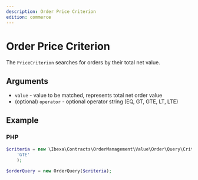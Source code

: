 ```yaml
---
description: Order Price Criterion
edition: commerce
---
```


# Order Price Criterion

The `PriceCriterion` searches for orders by their total net value.

## Arguments

- `value` - value to be matched, represents total net order value
- (optional) `operator` - optional operator string (EQ, GT, GTE, LT, LTE)

## Example

### PHP

``` php
$criteria = new \Ibexa\Contracts\OrderManagement\Value\Order\Query\Criterion\PriceCriterion(12900,
    'GTE'
    );

$orderQuery = new OrderQuery($criteria);
```
